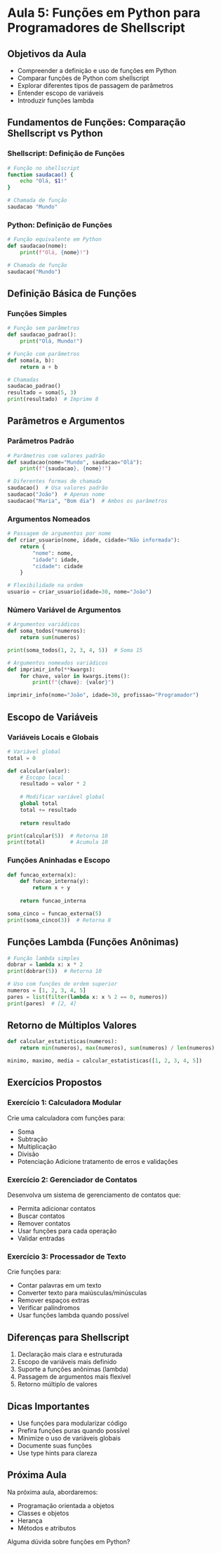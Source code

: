 # Aula 5: Funções em Python para Programadores de Shellscript

## Objetivos da Aula
- Compreender a definição e uso de funções em Python
- Comparar funções de Python com shellscript
- Explorar diferentes tipos de passagem de parâmetros
- Entender escopo de variáveis
- Introduzir funções lambda

## Fundamentos de Funções: Comparação Shellscript vs Python

### Shellscript: Definição de Funções
```bash
# Função no shellscript
function saudacao() {
    echo "Olá, $1!"
}

# Chamada de função
saudacao "Mundo"
```

### Python: Definição de Funções
```python
# Função equivalente em Python
def saudacao(nome):
    print(f"Olá, {nome}!")

# Chamada de função
saudacao("Mundo")
```

## Definição Básica de Funções

### Funções Simples
```python
# Função sem parâmetros
def saudacao_padrao():
    print("Olá, Mundo!")

# Função com parâmetros
def soma(a, b):
    return a + b

# Chamadas
saudacao_padrao()
resultado = soma(5, 3)
print(resultado)  # Imprime 8
```

## Parâmetros e Argumentos

### Parâmetros Padrão
```python
# Parâmetros com valores padrão
def saudacao(nome="Mundo", saudacao="Olá"):
    print(f"{saudacao}, {nome}!")

# Diferentes formas de chamada
saudacao()  # Usa valores padrão
saudacao("João")  # Apenas nome
saudacao("Maria", "Bom dia")  # Ambos os parâmetros
```

### Argumentos Nomeados
```python
# Passagem de argumentos por nome
def criar_usuario(nome, idade, cidade="Não informada"):
    return {
        "nome": nome,
        "idade": idade,
        "cidade": cidade
    }

# Flexibilidade na ordem
usuario = criar_usuario(idade=30, nome="João")
```

### Número Variável de Argumentos
```python
# Argumentos variádicos
def soma_todos(*numeros):
    return sum(numeros)

print(soma_todos(1, 2, 3, 4, 5))  # Soma 15

# Argumentos nomeados variádicos
def imprimir_info(**kwargs):
    for chave, valor in kwargs.items():
        print(f"{chave}: {valor}")

imprimir_info(nome="João", idade=30, profissao="Programador")
```

## Escopo de Variáveis

### Variáveis Locais e Globais
```python
# Variável global
total = 0

def calcular(valor):
    # Escopo local
    resultado = valor * 2
    
    # Modificar variável global
    global total
    total += resultado
    
    return resultado

print(calcular(5))  # Retorna 10
print(total)        # Acumula 10
```

### Funções Aninhadas e Escopo
```python
def funcao_externa(x):
    def funcao_interna(y):
        return x + y
    
    return funcao_interna

soma_cinco = funcao_externa(5)
print(soma_cinco(3))  # Retorna 8
```

## Funções Lambda (Funções Anônimas)
```python
# Função lambda simples
dobrar = lambda x: x * 2
print(dobrar(5))  # Retorna 10

# Uso com funções de ordem superior
numeros = [1, 2, 3, 4, 5]
pares = list(filter(lambda x: x % 2 == 0, numeros))
print(pares)  # [2, 4]
```

## Retorno de Múltiplos Valores
```python
def calcular_estatisticas(numeros):
    return min(numeros), max(numeros), sum(numeros) / len(numeros)

minimo, maximo, media = calcular_estatisticas([1, 2, 3, 4, 5])
```

## Exercícios Propostos

### Exercício 1: Calculadora Modular
Crie uma calculadora com funções para:
- Soma
- Subtração
- Multiplicação
- Divisão
- Potenciação
Adicione tratamento de erros e validações

### Exercício 2: Gerenciador de Contatos
Desenvolva um sistema de gerenciamento de contatos que:
- Permita adicionar contatos
- Buscar contatos
- Remover contatos
- Usar funções para cada operação
- Validar entradas

### Exercício 3: Processador de Texto
Crie funções para:
- Contar palavras em um texto
- Converter texto para maiúsculas/minúsculas
- Remover espaços extras
- Verificar palíndromos
- Usar funções lambda quando possível

## Diferenças para Shellscript
1. Declaração mais clara e estruturada
2. Escopo de variáveis mais definido
3. Suporte a funções anônimas (lambda)
4. Passagem de argumentos mais flexível
5. Retorno múltiplo de valores

## Dicas Importantes
- Use funções para modularizar código
- Prefira funções puras quando possível
- Minimize o uso de variáveis globais
- Documente suas funções
- Use type hints para clareza

## Próxima Aula
Na próxima aula, abordaremos:
- Programação orientada a objetos
- Classes e objetos
- Herança
- Métodos e atributos

Alguma dúvida sobre funções em Python?

